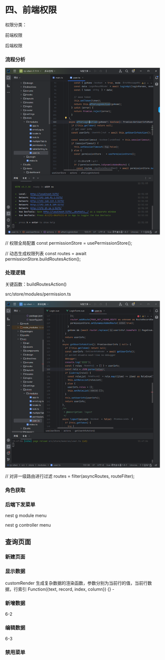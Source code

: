 # 四、前端权限

权限分类：

前端权限

后端权限

### 流程分析

![alt text](img/image-3.png)

// 权限全局配置
const permissionStore = usePermissionStore();

// 动态生成权限列表
const routes = await permissionStore.buildRoutesAction();

### 处理逻辑

关键函数：buildRoutesAction()

src/store/modules/permission.ts

![alt text](img/image-4.png)





// 对非一级路由进行过滤
routes = filter(asyncRoutes, routeFilter);

### 角色获取

### 后端下发菜单

nest g module menu

nest g controller menu

## 查询页面

### 新建页面

### 显示数据

customRender 生成复杂数据的渲染函数，参数分别为当前行的值，当前行数据，行索引 Function({text, record, index, column}) {} -

### 新增数据

6-2

### 编辑数据

6-3

### 禁用菜单
